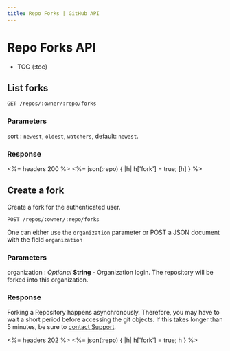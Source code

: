 ```yaml
---
title: Repo Forks | GitHub API
---
```


# Repo Forks API

* TOC
{:toc}

## List forks

    GET /repos/:owner/:repo/forks

### Parameters

sort
: `newest`, `oldest`, `watchers`, default: `newest`.

### Response

<%= headers 200 %>
<%= json(:repo) { |h| h['fork'] = true; [h] } %>

## Create a fork

Create a fork for the authenticated user.

    POST /repos/:owner/:repo/forks

One can either use the `organization` parameter or POST a JSON document with
the field `organization`

### Parameters

organization
: _Optional_ **String** - Organization login. The repository will be
forked into this organization.

### Response

Forking a Repository happens asynchronously.  Therefore, you may have to wait
a short period before accessing the git objects.  If this takes longer than
5 minutes, be sure to [contact Support](https://github.com/contact?form[subject]=APIv3).

<%= headers 202 %>
<%= json(:repo) { |h| h['fork'] = true; h } %>

